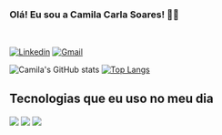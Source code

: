 ### Olá! Eu sou a Camila Carla Soares! 🙋‍♀️
<br>

[![Linkedin](https://img.shields.io/badge/LinkedIn-0077B5?style=for-the-badge&logo=linkedin&logoColor=white)](https://www.linkedin.com/in/camila-carla-soares-092353232?lipi=urn%3Ali%3Apage%3Ad_flagship3_profile_view_base_contact_details%3Bo0cLnMxXTBmKQJ1T278AKQ%3D%3D)
[![Gmail](https://img.shields.io/badge/Gmail-D14836?style=for-the-badge&logo=gmail&logoColor=white)](camilacarlasoaress@gmail.com)

![Camila's GitHub stats](https://github-readme-stats.vercel.app/api?username=CamilaCSoares&show_icons=true&theme=cobalt)
[![Top Langs](https://github-readme-stats.vercel.app/api/top-langs/?username=CamilaCSoares&layout=compact&theme=cobalt)](https://github.com/anuraghazra/github-readme-stats)



## Tecnologias que eu uso no meu dia

<div style="display: inline_block">
    <img align="center" açt="HTML5" src="https://img.shields.io/badge/HTML5-E34F26?style=for-the-badge&logo=html5&logoColor=white">
    <img align="center" açt="CSS3" src="https://img.shields.io/badge/CSS3-1572B6?style=for-the-badge&logo=css3&logoColor=white">
    <img align="center" açt="JavaScript" src="https://img.shields.io/badge/JavaScript-323330?style=for-the-badge&logo=javascript&logoColor=F7DF1E">
</div>
<br>

